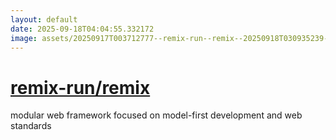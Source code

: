 ```yaml
---
layout: default
date: 2025-09-18T04:04:55.332172
image: assets/20250917T003712777--remix-run--remix--20250918T030935239--cropped.png
---
```


# [remix-run/remix](https://github.com/remix-run/remix)

modular web framework focused on model-first development and web standards
